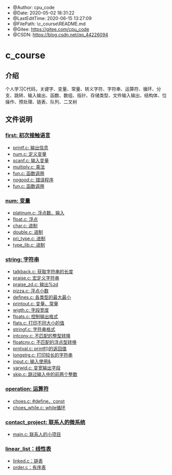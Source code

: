 <!--
 * @Author: cpu_code
 * @Date: 2020-05-02 18:31:22
 * @LastEditTime: 2020-06-16 10:32:19
 * @FilePath: \c_course\README.md
 * @Gitee: https://gitee.com/cpu_code
 * @CSDN: https://blog.csdn.net/qq_44226094
--> 
 * @Author: cpu_code
 * @Date: 2020-05-02 18:31:22
 * @LastEditTime: 2020-06-15 13:27:09
 * @FilePath: \c_course\README.md
 * @Gitee: https://gitee.com/cpu_code
 * @CSDN: https://blog.csdn.net/qq_44226094

# c_course

## 介绍
个人学习C代码，关键字、变量、常量、转义字符、字符串、运算符、循环、分支、跳转、输入输出、函数、数组、指针、存储类型、文件输入输出、结构体、位操作、预处理、链表、队列、二叉树


## 文件说明

### [first: 初次接触语言](first)

* [printf.c: 输出信息](first/printf.c)
* [num.c: 定义变量](first/num.c)
* [scanf.c: 输入变量](first/scanf.c)
* [multiply.c: 乘法](first/multiply.c)
* [fun.c: 函数调用](first/fun.c)
* [nogood.c: 错误程序](first/nogood.c)
* [fun.c: 函数调用](first/fun.c)


### [num: 变量](num)

* [platinum.c: 浮点数、输入](num/platinum.c)
* [float.c: 浮点](num/float.c)
* [char.c: 进制](num/char.c)
* [double.c: 进制](num/double.c)
* [pri_type.c: 进制](num/pri_type.c)
* [type_lib.c: 进制](num/type_lib.c)


### [string: 字符串](string)

* [talkback.c: 获取字符串的长度](string/talkback.c)
* [praise.c: 宏定义字符串](string/praise.c)
* [praise_zd.c: 输出%zd](string/praise_zd.c)
* [pizza.c: 浮点小数](string/pizza.c)
* [defines.c: 各类型的最大最小](string/defines.c)
* [printout.c: 变量、常量](string/printout.c)
* [wigth.c: 字段宽度](string/wigth.c)
* [floats.c: 控制输出格式](string/floats.c)
* [flats.c: 打印不同大小的值](string/flats.c)
* [stringf.c: 字符串格式](string/stringf.c)
* [intconv.c: 不匹配的整型转换](string/intconv.c)
* [floatcnv.c: 不匹配的浮点型转换](string/floatcnv.c)
* [prntval.c: printf()的返回值](string/prntval.c)
* [longstrg.c: 打印较长的字符串](string/longstrg.c)
* [input.c: 输入使用&](string/input.c)
* [varwid.c: 变宽输出字段](string/varwid.c)
* [skip.c: 跳过输入中的前两个整数](string/skip.c)

### [operation: 运算符](operation)

* [choes.c: #define、const](operation/choes.c)
* [choes_while.c: while循环](operation/choes_while.c)

### [contact_project: 联系人的微系统](contact_project)

* [main.c: 联系人的小项目](contact_project/main.c)


### [linear_list：线性表](linear_list)

* [linked.c：链表](linear_list/linked.c)
* [order.c：有序表](linear_list/order.c)

